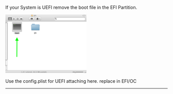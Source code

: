 If your System is UEFI remove the boot file in the EFI Partition. 

<img src="Pics/boot-file.png" alt="Github Project" style="width:50%;">

Use the config.plist for UEFI attaching here. replace in EFI/OC



-------------------------------------------------
